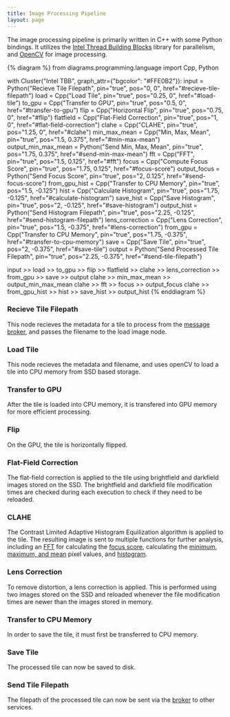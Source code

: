 ```yaml
---
title: Image Processing Pipeline
layout: page
---
```


The image processing pipeline is primarily written in C++ with some Python bindings.
It utilizes the [Intel Thread Building Blocks](https://www.intel.com/content/www/us/en/developer/tools/oneapi/onetbb.html) library for parallelism, and [OpenCV](https://opencv.org/) for image processing.

{% diagram %}
from diagrams.programming.language import Cpp, Python

with Cluster("Intel TBB", graph_attr={"bgcolor": "#FFE0B2"}):
    input = Python("Recieve Tile Filepath", pin="true", pos="0, 0", href="#recieve-tile-filepath")
    load = Cpp("Load Tile", pin="true", pos="0.25, 0", href="#load-tile")
    to_gpu = Cpp("Transfer to GPU", pin="true", pos="0.5, 0", href="#transfer-to-gpu")
    flip = Cpp("Horizontal Flip", pin="true", pos="0.75, 0", href="#flip")
    flatfield = Cpp("Flat-Field Correction", pin="true", pos="1, 0", href="#flat-field-correction")
    clahe = Cpp("CLAHE", pin="true", pos="1.25, 0", href="#clahe")
    min_max_mean = Cpp("Min, Max, Mean", pin="true", pos="1.5, 0.375", href="#min-max-mean")
    output_min_max_mean = Python("Send Min, Max, Mean", pin="true", pos="1.75, 0.375", href="#send-min-max-mean")
    fft = Cpp("FFT", pin="true", pos="1.5, 0.125", href="#fft")
    focus = Cpp("Compute Focus Score", pin="true", pos="1.75, 0.125", href="#focus-score")
    output_focus = Python("Send Focus Score", pin="true", pos="2, 0.125", href="#send-focus-score")
    from_gpu_hist = Cpp("Transfer to CPU Memory", pin="true", pos="1.5, -0.125")
    hist = Cpp("Calculate Histogram", pin="true", pos="1.75, -0.125", href="#calculate-histogram")
    save_hist = Cpp("Save Histogram", pin="true", pos="2, -0.125", href="#save-histogram")
    output_hist = Python("Send Histogram Filepath", pin="true", pos="2.25, -0.125", href="#send-histogram-filepath")
    lens_correction = Cpp("Lens Correction", pin="true", pos="1.5, -0.375", href="#lens-correction")
    from_gpu = Cpp("Transfer to CPU Memory", pin="true", pos="1.75, -0.375", href="#transfer-to-cpu-memory")
    save = Cpp("Save Tile", pin="true", pos="2, -0.375", href="#save-tile")
    output = Python("Send Processed Tile Filepath", pin="true", pos="2.25, -0.375", href="#send-tile-filepath")

input >> load >> to_gpu >> flip >> flatfield >> clahe >> lens_correction >> from_gpu >> save >> output
clahe >> min_max_mean >> output_min_max_mean
clahe >> fft >> focus >> output_focus
clahe >> from_gpu_hist >> hist >> save_hist >> output_hist
{% enddiagram %}

### Recieve Tile Filepath

This node recieves the metadata for a tile to process from the [message broker](/broker.html), and passes the filename to the load image node.

### Load Tile

This node recieves the metadata and filename, and uses openCV to load a tile into CPU memory from SSD based storage.

### Transfer to GPU

After the tile is loaded into CPU memory, it is transfered into GPU memory for more efficient processing.

### Flip

On the GPU, the tile is horizontally flipped.

### Flat-Field Correction

The flat-field correction is applied to the tile using brightfield and darkfield images stored on the SSD.
The brightfield and darkfield file modification times are checked during each execution to check if they need to be reloaded.

### CLAHE

The Contrast Limited Adaptive Histogram Equilization algorithm is applied to the tile.
The resulting image is sent to multiple functions for further analysis, including an [FFT](#fft) for calculating the [focus score](#focus-score), calculating the [minimum, maximum, and mean](#min-max-mean) pixel values, and [histogram](#calculate-histogram).

### Lens Correction

To remove distortion, a lens correction is applied.
This is performed using two images stored on the SSD and reloaded whenever the file modification times are newer than the images stored in memory.

### Transfer to CPU Memory

In order to save the tile, it must first be transferred to CPU memory.

### Save Tile

The processed tile can now be saved to disk.

### Send Tile Filepath

The filepath of the processed tile can now be sent via the [broker](/broker.html) to other services.